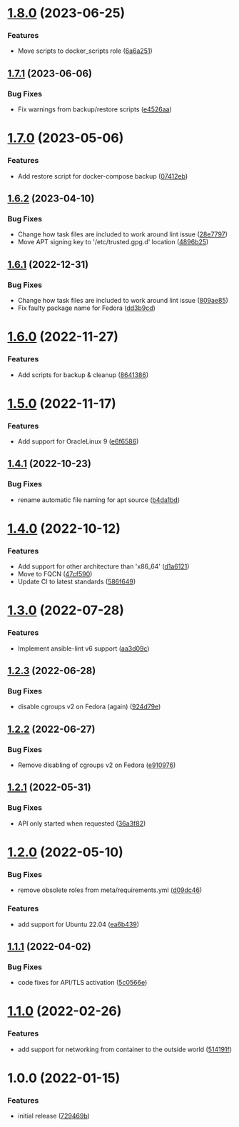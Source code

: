 # [1.8.0](https://github.com/de-it-krachten/ansible-role-docker/compare/v1.7.1...v1.8.0) (2023-06-25)


### Features

* Move scripts to docker_scripts role ([6a6a251](https://github.com/de-it-krachten/ansible-role-docker/commit/6a6a251f22ac98f93f871566c25d12896945d8b0))

## [1.7.1](https://github.com/de-it-krachten/ansible-role-docker/compare/v1.7.0...v1.7.1) (2023-06-06)


### Bug Fixes

* Fix warnings from backup/restore scripts ([e4526aa](https://github.com/de-it-krachten/ansible-role-docker/commit/e4526aa0419e178f50865f9f0f48c491c414149b))

# [1.7.0](https://github.com/de-it-krachten/ansible-role-docker/compare/v1.6.2...v1.7.0) (2023-05-06)


### Features

* Add restore script for docker-compose backup ([07412eb](https://github.com/de-it-krachten/ansible-role-docker/commit/07412eb6b0f6317cb0600b98bd52f4ee3f378bb2))

## [1.6.2](https://github.com/de-it-krachten/ansible-role-docker/compare/v1.6.1...v1.6.2) (2023-04-10)


### Bug Fixes

* Change how task files are included to work around lint issue ([28e7797](https://github.com/de-it-krachten/ansible-role-docker/commit/28e7797b40bbb26bf4fc36138879abae8a5556d2))
* Move APT signing key to '/etc/trusted.gpg.d' location ([4896b25](https://github.com/de-it-krachten/ansible-role-docker/commit/4896b25ae110ff68db84bfd852f04a49374066de))

## [1.6.1](https://github.com/de-it-krachten/ansible-role-docker/compare/v1.6.0...v1.6.1) (2022-12-31)


### Bug Fixes

* Change how task files are included to work around lint issue ([809ae85](https://github.com/de-it-krachten/ansible-role-docker/commit/809ae85c088c467b473f03c0aaf038a95a234e71))
* Fix faulty package name for Fedora ([dd3b9cd](https://github.com/de-it-krachten/ansible-role-docker/commit/dd3b9cd28bff6f5b6f42046b03739461b9ec0222))

# [1.6.0](https://github.com/de-it-krachten/ansible-role-docker/compare/v1.5.0...v1.6.0) (2022-11-27)


### Features

* Add scripts for backup & cleanup ([8641386](https://github.com/de-it-krachten/ansible-role-docker/commit/8641386571e62a205326852b9b1c41076db61337))

# [1.5.0](https://github.com/de-it-krachten/ansible-role-docker/compare/v1.4.1...v1.5.0) (2022-11-17)


### Features

* Add support for OracleLinux 9 ([e6f6586](https://github.com/de-it-krachten/ansible-role-docker/commit/e6f6586928dacf21395412ba066c337c34682dfc))

## [1.4.1](https://github.com/de-it-krachten/ansible-role-docker/compare/v1.4.0...v1.4.1) (2022-10-23)


### Bug Fixes

* rename automatic file naming for apt source ([b4da1bd](https://github.com/de-it-krachten/ansible-role-docker/commit/b4da1bd1fde87101ce2730e8e94364c0af87d39a))

# [1.4.0](https://github.com/de-it-krachten/ansible-role-docker/compare/v1.3.0...v1.4.0) (2022-10-12)


### Features

* Add support for other architecture than 'x86_64' ([d1a6121](https://github.com/de-it-krachten/ansible-role-docker/commit/d1a61219dfe7c1480213a154e55e261564776177))
* Move to FQCN ([47cf590](https://github.com/de-it-krachten/ansible-role-docker/commit/47cf590b57cd36420004722055be5e3fa3213b79))
* Update CI to latest standards ([586f649](https://github.com/de-it-krachten/ansible-role-docker/commit/586f64998dac37fd58271a3ac27616c81403982b))

# [1.3.0](https://github.com/de-it-krachten/ansible-role-docker/compare/v1.2.3...v1.3.0) (2022-07-28)


### Features

* Implement ansible-lint v6 support ([aa3d09c](https://github.com/de-it-krachten/ansible-role-docker/commit/aa3d09c6bd83573e3daf3ecbefae526492e17a47))

## [1.2.3](https://github.com/de-it-krachten/ansible-role-docker/compare/v1.2.2...v1.2.3) (2022-06-28)


### Bug Fixes

* disable cgroups v2 on Fedora (again) ([924d79e](https://github.com/de-it-krachten/ansible-role-docker/commit/924d79e90b9933b7e48433857a2868a0a467576b))

## [1.2.2](https://github.com/de-it-krachten/ansible-role-docker/compare/v1.2.1...v1.2.2) (2022-06-27)


### Bug Fixes

* Remove disabling of cgroups v2 on Fedora ([e910976](https://github.com/de-it-krachten/ansible-role-docker/commit/e91097688ff7585c8d19d8e8cc7d78fe27d2ae08))

## [1.2.1](https://github.com/de-it-krachten/ansible-role-docker/compare/v1.2.0...v1.2.1) (2022-05-31)


### Bug Fixes

* API only started when requested ([36a3f82](https://github.com/de-it-krachten/ansible-role-docker/commit/36a3f826581ed77598e64ece6c514c333e14fc01))

# [1.2.0](https://github.com/de-it-krachten/ansible-role-docker/compare/v1.1.1...v1.2.0) (2022-05-10)


### Bug Fixes

* remove obsolete roles from meta/requirements.yml ([d09dc46](https://github.com/de-it-krachten/ansible-role-docker/commit/d09dc46f2ff706d0e67cd5d22528097cbbb9df73))


### Features

* add support for Ubuntu 22.04 ([ea6b439](https://github.com/de-it-krachten/ansible-role-docker/commit/ea6b439dc1af1ed4921080b8f60e54f1662010d5))

## [1.1.1](https://github.com/de-it-krachten/ansible-role-docker/compare/v1.1.0...v1.1.1) (2022-04-02)


### Bug Fixes

* code fixes for API/TLS activation ([5c0566e](https://github.com/de-it-krachten/ansible-role-docker/commit/5c0566e98b1daf8d993ba1c4bce3cd213d306f11))

# [1.1.0](https://github.com/de-it-krachten/ansible-role-docker/compare/v1.0.0...v1.1.0) (2022-02-26)


### Features

* add support for networking from container to the outside world ([514191f](https://github.com/de-it-krachten/ansible-role-docker/commit/514191febf015a19cab7b86022ec6c17005aabc8))

# 1.0.0 (2022-01-15)


### Features

* initial release ([729469b](https://github.com/de-it-krachten/ansible-role-docker/commit/729469bd2cd48fe46b73f61c630447d539816eae))
